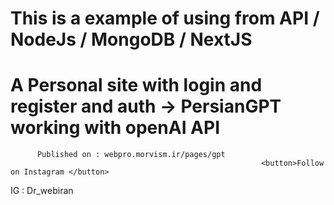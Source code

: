 # This is a example of using from API / NodeJs / MongoDB / NextJS
# A Personal site with login and register and auth -> PersianGPT working with openAI API
          Published on : webpro.morvism.ir/pages/gpt
                                                            <button>Follow on Instagram </button>

IG : Dr_webiran
